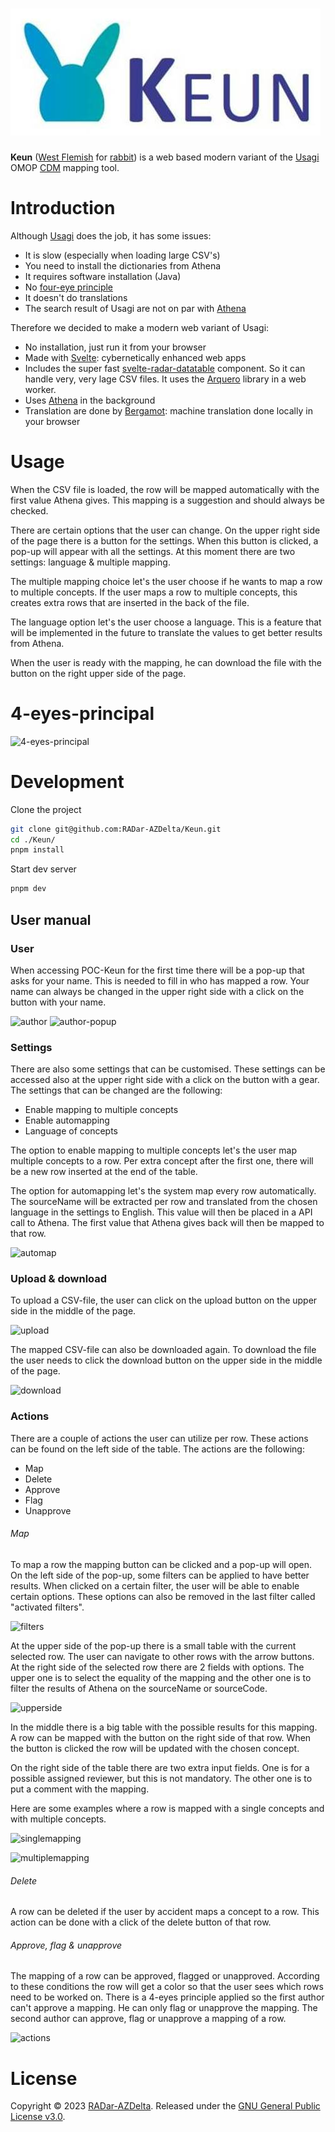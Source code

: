 ![Keun](static/keun_logo.jpg)
===========

**Keun** ([West Flemish](https://en.wikipedia.org/wiki/West_Flemish) for [rabbit](https://anw-ivdnt-org.translate.goog/article/keun?_x_tr_sl=nl&_x_tr_tl=en&_x_tr_hl=nl&_x_tr_pto=wapp)) is a web based modern variant of the [Usagi](https://www.ohdsi.org/web/wiki/doku.php?id=documentation:software:usagi) OMOP [CDM](https://www.ohdsi.org/data-standardization/) mapping tool.

Introduction
============

Although [Usagi](https://www.ohdsi.org/web/wiki/doku.php?id=documentation:software:usagi) does the job, it has some issues:
- It is slow (especially when loading large CSV's)
- You need to install the dictionaries from Athena
- It requires software installation (Java)
- No [four-eye principle](https://en.wiktionary.org/wiki/four-eye_principle)
- It doesn't do translations
- The search result of Usagi are not on par with [Athena](https://athena.ohdsi.org/)

Therefore we decided to make a modern web variant of Usagi:
- No installation, just run it from your browser
- Made with [Svelte](https://svelte.dev/): cybernetically enhanced web apps
- Includes the super fast [svelte-radar-datatable](https://github.com/RADar-AZDelta/svelte-radar-datatable) component. So it can handle very, very lage CSV files. It uses the [Arquero](https://uwdata.github.io/arquero/) library in a web worker.
- Uses [Athena](https://athena.ohdsi.org/) in the background
- Translation are done by [Bergamot](https://browser.mt/): machine translation done locally in your browser

Usage
============

When the CSV file is loaded, the row will be mapped automatically with the first value Athena gives. This mapping is a suggestion and should always be checked.

There are certain options that the user can change. On the upper right side of the page there is a button for the settings.
When this button is clicked, a pop-up will appear with all the settings. At this moment there are two settings: language & multiple mapping.

The multiple mapping choice let's the user choose if he wants to map a row to multiple concepts. If the user maps a row to multiple concepts, this creates extra rows that are inserted in the back of the file.

The language option let's the user choose a language. This is a feature that will be implemented in the future to translate the values to get better results from Athena.

When the user is ready with the mapping, he can download the file with the button on the right upper side of the page.

4-eyes-principal
============

![4-eyes-principal](https://user-images.githubusercontent.com/71939691/236427929-1396d8ee-81ff-4af9-aedb-06666fe5f29b.png)


Development
============

Clone the project

```bash
git clone git@github.com:RADar-AZDelta/Keun.git
cd ./Keun/
pnpm install
```
Start dev server

```bash
pnpm dev
```

## User manual
### User
When accessing POC-Keun for the first time there will be a pop-up that asks for your name. This is needed to fill in who has mapped a row. Your name can always be changed in the upper right side with a click on the button with your name.

![author](https://github.com/RADar-AZDelta/Keun/assets/71939691/3166759f-6150-4d60-971d-910b6fc0b717)
![author-popup](https://github.com/RADar-AZDelta/Keun/assets/71939691/b2f79fb4-5d4f-4975-9cfe-d42e512784d6)

### Settings
There are also some settings that can be customised. These settings can be accessed also at the upper right side with a click on the button with a gear. The settings that can be changed are the following:

- Enable mapping to multiple concepts
- Enable automapping
- Language of concepts

The option to enable mapping to multiple concepts let's the user map multiple concepts to a row. Per extra concept after the first one, there will be a new row inserted at the end of the table.

The option for automapping let's the system map every row automatically. The sourceName will be extracted per row and translated from the chosen language in the settings to English. This value will then be placed in a API call to Athena. The first value that Athena gives back will then be mapped to that row.

![automap](https://github.com/RADar-AZDelta/Keun/assets/71939691/3f4d6203-b840-4722-a28b-9654f1fe2f0f)

### Upload & download
To upload a CSV-file, the user can click on the upload button on the upper side in the middle of the page.

![upload](https://github.com/RADar-AZDelta/Keun/assets/71939691/386ab757-b50e-4b50-aa3b-b9c99663d502)

The mapped CSV-file can also be downloaded again. To download the file the user needs to click the download button on the upper side in the middle of the page.

![download](https://github.com/RADar-AZDelta/Keun/assets/71939691/276e2a83-e4d8-45c4-8cc6-302e14990c8e)

### Actions
There are a couple of actions the user can utilize per row. These actions can be found on the left side of the table. The actions are the following:

- Map
- Delete
- Approve
- Flag
- Unapprove

###### Map
To map a row the mapping button can be clicked and a pop-up will open. On the left side of the pop-up, some filters can be applied to have better results. When clicked on a certain filter, the user will be able to enable certain options. These options can also be removed in the last filter called "activated filters".

![filters](https://github.com/RADar-AZDelta/Keun/assets/71939691/f581a9a0-d2f1-48b2-8c48-d65b571b0bd7)

At the upper side of the pop-up there is a small table with the current selected row. The user can navigate to other rows with the arrow buttons. At the right side of the selected row there are 2 fields with options. The upper one is to select the equality of the mapping and the other one is to filter the results of Athena on the sourceName or sourceCode.

![upperside](https://github.com/RADar-AZDelta/Keun/assets/71939691/1321465d-466f-4a67-b577-9558e271f776)

In the middle there is a big table with the possible results for this mapping. A row can be mapped with the button on the right side of that row. When the button is clicked the row will be updated with the chosen concept.

On the right side of the table there are two extra input fields. One is for a possible assigned reviewer, but this is not mandatory. The other one is to put a comment with the mapping.

Here are some examples where a row is mapped with a single concepts and with multiple concepts.

![singlemapping](https://github.com/RADar-AZDelta/Keun/assets/71939691/086e130c-276a-413a-9892-92cbb8202ccf)

![multiplemapping](https://github.com/RADar-AZDelta/Keun/assets/71939691/27f4a26d-5a4a-434c-97cc-6da6fea467af)

###### Delete
A row can be deleted if the user by accident maps a concept to a row. This action can be done with a click of the delete button of that row.

###### Approve, flag & unapprove
The mapping of a row can be approved, flagged or unapproved. According to these conditions the row will get a color so that the user sees which rows need to be worked on. There is a 4-eyes principle applied so the first author can't approve a mapping. He can only flag or unapprove the mapping. The second author can approve, flag or unapprove a mapping of a row.

![actions](https://github.com/RADar-AZDelta/Keun/assets/71939691/94ab341a-4463-437d-b25c-3a609a74ef48)

License
========

Copyright © 2023 [RADar-AZDelta](mailto:radar@azdelta.be).
Released under the [GNU General Public License v3.0](LICENSE).
